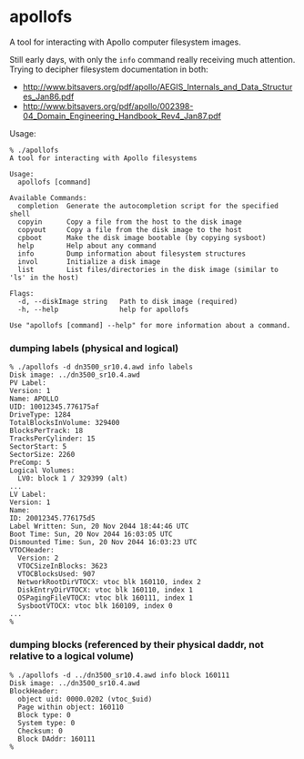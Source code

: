 # apollofs

A tool for interacting with Apollo computer filesystem images.

Still early days, with only the `info` command really receiving much attention.  Trying to decipher filesystem documentation in both:

* http://www.bitsavers.org/pdf/apollo/AEGIS_Internals_and_Data_Structures_Jan86.pdf
* http://www.bitsavers.org/pdf/apollo/002398-04_Domain_Engineering_Handbook_Rev4_Jan87.pdf

Usage:
```
% ./apollofs
A tool for interacting with Apollo filesystems

Usage:
  apollofs [command]

Available Commands:
  completion  Generate the autocompletion script for the specified shell
  copyin      Copy a file from the host to the disk image
  copyout     Copy a file from the disk image to the host
  cpboot      Make the disk image bootable (by copying sysboot)
  help        Help about any command
  info        Dump information about filesystem structures
  invol       Initialize a disk image
  list        List files/directories in the disk image (similar to 'ls' in the host)

Flags:
  -d, --diskImage string   Path to disk image (required)
  -h, --help               help for apollofs

Use "apollofs [command] --help" for more information about a command.
```

### dumping labels (physical and logical)
```
% ./apollofs -d dn3500_sr10.4.awd info labels
Disk image: ../dn3500_sr10.4.awd
PV Label:
Version: 1
Name: APOLLO
UID: 10012345.776175af
DriveType: 1284
TotalBlocksInVolume: 329400
BlocksPerTrack: 18
TracksPerCylinder: 15
SectorStart: 5
SectorSize: 2260
PreComp: 5
Logical Volumes:
  LV0: block 1 / 329399 (alt)
...
LV Label:
Version: 1
Name:
ID: 20012345.776175d5
Label Written: Sun, 20 Nov 2044 18:44:46 UTC
Boot Time: Sun, 20 Nov 2044 16:03:05 UTC
Dismounted Time: Sun, 20 Nov 2044 16:03:23 UTC
VTOCHeader:
  Version: 2
  VTOCSizeInBlocks: 3623
  VTOCBlocksUsed: 907
  NetworkRootDirVTOCX: vtoc blk 160110, index 2
  DiskEntryDirVTOCX: vtoc blk 160110, index 1
  OSPagingFileVTOCX: vtoc blk 160111, index 1
  SysbootVTOCX: vtoc blk 160109, index 0
...
%
```

### dumping blocks (referenced by their physical daddr, not relative to a logical volume)
```
% ./apollofs -d ../dn3500_sr10.4.awd info block 160111
Disk image: ../dn3500_sr10.4.awd
BlockHeader:
  object uid: 0000.0202 (vtoc_$uid)
  Page within object: 160110
  Block type: 0
  System type: 0
  Checksum: 0
  Block DAddr: 160111
%
```
